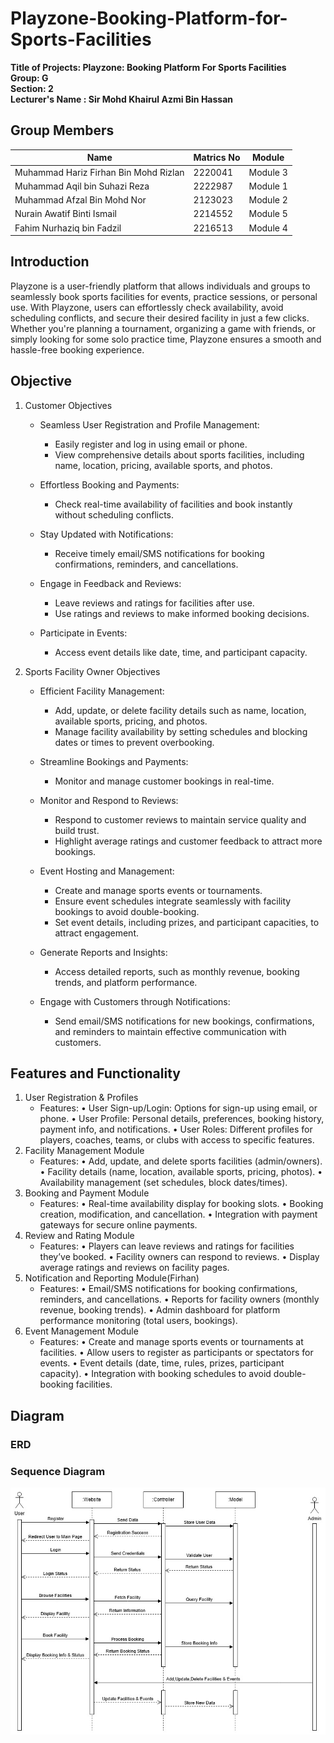 
# Playzone-Booking-Platform-for-Sports-Facilities  
**Title of Projects: Playzone: Booking Platform For Sports Facilities**  
**Group: G**  
**Section: 2**  
**Lecturer's Name : Sir Mohd Khairul Azmi Bin Hassan**  


## Group Members
| Name  | Matrics No | Module |
| ------------- | ------------- | ------------- |
| Muhammad Hariz Firhan Bin Mohd Rizlan  | 2220041  | Module 3 |
| Muhammad Aqil bin Suhazi Reza  | 2222987  | Module 1 |
| Muhammad Afzal Bin Mohd Nor  | 2123023  | Module 2 |
| Nurain Awatif Binti Ismail  | 2214552  | Module 5 |
| Fahim Nurhaziq bin Fadzil  | 2216513  | Module 4 |



## Introduction  
Playzone is a user-friendly platform that allows individuals and groups to seamlessly book sports facilities for events, practice sessions, or personal use. With Playzone, users can effortlessly check availability, avoid scheduling conflicts, and secure their desired facility in just a few clicks. Whether you're planning a tournament, organizing a game with friends, or simply looking for some solo practice time, Playzone ensures a smooth and hassle-free booking experience.  

## Objective  
1. Customer Objectives
    - Seamless User Registration and Profile Management:
        - Easily register and log in using email or phone.
        - View comprehensive details about sports facilities, including name, location, pricing, available sports, and photos.

    - Effortless Booking and Payments:
        - Check real-time availability of facilities and book instantly without scheduling conflicts.

    - Stay Updated with Notifications:
        - Receive timely email/SMS notifications for booking confirmations, reminders, and cancellations.

    - Engage in Feedback and Reviews:
        - Leave reviews and ratings for facilities after use.
        - Use ratings and reviews to make informed booking decisions.
    - Participate in Events:
        - Access event details like date, time, and participant capacity.

2. Sports Facility Owner Objectives
    - Efficient Facility Management:
        - Add, update, or delete facility details such as name, location, available sports, pricing, and photos.
        - Manage facility availability by setting schedules and blocking dates or times to prevent overbooking.

    - Streamline Bookings and Payments:
        - Monitor and manage customer bookings in real-time.

    - Monitor and Respond to Reviews:
        - Respond to customer reviews to maintain service quality and build trust.
        - Highlight average ratings and customer feedback to attract more bookings.

    - Event Hosting and Management:
        - Create and manage sports events or tournaments.
        - Ensure event schedules integrate seamlessly with facility bookings to avoid double-booking.
        - Set event details, including prizes, and participant capacities, to attract engagement.

    - Generate Reports and Insights:
        - Access detailed reports, such as monthly revenue, booking trends, and platform performance.
    
    - Engage with Customers through Notifications:
        - Send email/SMS notifications for new bookings, confirmations, and reminders to maintain effective communication with customers.
      
    
## Features and Functionality  
1. User Registration & Profiles
   - Features:
        • User Sign-up/Login: Options for sign-up using email, or phone.
        • User Profile: Personal details, preferences, booking history, payment info, and notifications.
        • User Roles: Different profiles for players, coaches, teams, or clubs with access to specific features.
2. Facility Management Module
   - Features:
         • Add, update, and delete sports facilities (admin/owners).
         • Facility details (name, location, available sports, pricing, photos).
         • Availability management (set schedules, block dates/times).
3. Booking and Payment Module
    - Features:
         • Real-time availability display for booking slots.
         • Booking creation, modification, and cancellation.
         • Integration with payment gateways for secure online payments.
4. Review and Rating Module
    - Features:
         • Players can leave reviews and ratings for facilities they’ve booked.
         • Facility owners can respond to reviews.
         • Display average ratings and reviews on facility pages.
5. Notification and Reporting Module(Firhan)
    - Features:
         • Email/SMS notifications for booking confirmations, reminders, and cancellations.
         • Reports for facility owners (monthly revenue, booking trends).
         • Admin dashboard for platform performance monitoring (total users, bookings).
6. Event Management Module
   - Features:
         • Create and manage sports events or tournaments at facilities.
         • Allow users to register as participants or spectators for events.
         • Event details (date, time, rules, prizes, participant capacity).
         • Integration with booking schedules to avoid double-booking facilities.
## Diagram  
### ERD
### Sequence Diagram
![Sequence Diagram](Sequence%20diagram%20(2).jpg)

